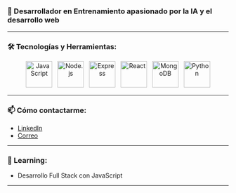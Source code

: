 

### 🚀 Desarrollador en Entrenamiento apasionado por la IA y el desarrollo web

---

### 🛠️ Tecnologías y Herramientas:
<p align="center">
  <img src="https://img.icons8.com/color/48/000000/javascript.png" alt="JavaScript" width="60" height="60"/>&nbsp;&nbsp;
  <img src="https://img.icons8.com/color/48/000000/nodejs.png" alt="Node.js" width="60" height="60"/>&nbsp;&nbsp;
  <img src="https://img.icons8.com/ios-filled/50/000000/express-js.png" alt="Express" width="60" height="60"/>&nbsp;&nbsp;
  <img src="https://img.icons8.com/color/48/000000/react-native.png" alt="React" width="60" height="60"/>&nbsp;&nbsp;
  <img src="https://img.icons8.com/color/48/000000/mongodb.png" alt="MongoDB" width="60" height="60"/>&nbsp;&nbsp;
  <img src="https://img.icons8.com/color/48/000000/python.png" alt="Python" width="60" height="60"/>
</p>

---

### 📫 Cómo contactarme:

- [LinkedIn](https://www.linkedin.com)  
- [Correo](mailto:tuemail@example.com)

---

### 🌱 Learning:

- Desarrollo Full Stack con JavaScript

---


